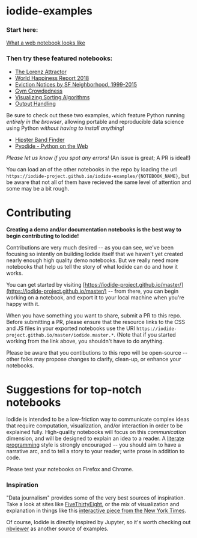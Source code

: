 # iodide-examples
### Start here:
[What a web notebook looks like](https://iodide-project.github.io/iodide-examples/what-a-web-notebook-looks-like.html)

### Then try these featured notebooks:
- [The Lorenz Attractor](https://iodide-project.github.io/iodide-examples/lorenz-attractor-pres.html)
- [World Happiness Report 2018](https://iodide-project.github.io/iodide-examples/world-happiness-report-2018.html)
- [Eviction Notices by SF Neighborhood, 1999-2015](https://iodide-project.github.io/iodide-examples/eviction-notices-sf.html)
- [Gym Crowdedness](https://iodide-project.github.io/iodide-examples/gym-crowdedness.html)
- [Visualizing Sorting Algorithms](https://iodide-project.github.io/iodide-examples/visualize-sorting-algorithms.html)
- [Output Handling](https://iodide-project.github.io/iodide-examples/output-handling.html)

Be sure to check out these two examples, which feature Python running _entirely in the browser_, allowing portable and reproducible data science using Python _without having to install anything_!

- [Hipster Band Finder](https://iodide-project.github.io/iodide-examples/hipster-band-finder.html)
- [Pyodide - Python on the Web](https://iodide-project.github.io/iodide-examples/python.html)

_Please let us know if you spot any errors!_ (An issue is great; A PR is ideal!)

You can load an of the other notebooks in the repo by loading the url `https://iodide-project.github.io/iodide-examples/{NOTEBOOK_NAME}`, but be aware that not all of them have recieved the same level of attention and some may be a bit rough.

# Contributing
__Creating a demo and/or documentation notebooks is the best way to begin contributing to Iodide!__

Contributions are very much desired -- as you can see, we've been focusing so intently on building Iodide itself that we haven't yet created nearly enough high quality demo notebooks. But we really need more notebooks that help us tell the story of what Iodide can do and how it works.

You can get started by visiting [https://iodide-project.github.io/master/](https://iodide-project.github.io/master/) -- from there, you can begin working on a notebook, and export it to your local machine when you're happy with it.

When you have something you want to share, submit a PR to this repo. Before submitting a PR, please ensure that the resource links to the CSS and JS files in your exported notebooks use the URI `https://iodide-project.github.io/master/iodide.master.*`. (Note that if you started working from the link above, you shouldn't have to do anything.

Please be aware that you contibutions to this repo will be open-source -- other folks may propose changes to clarify, clean-up, or enhance your notebooks.

# Suggestions for top-notch notebooks

Iodide is intended to be a low-friction way to communicate complex ideas that require computation, visualization, and/or interaction in order to be explained fully. High-quality notebooks will focus on this *communication* dimension, and will be designed to explain an idea to a reader. A [literate programming](https://en.wikipedia.org/wiki/Literate_programming) style is strongly encouraged -- you should aim to have a narrative arc, and to tell a story to your reader; write prose in addition to code.

Please test your notebooks on Firefox and Chrome.

### Inspiration

"Data journalism" provides some of the very best sources of inspiration. Take a look at sites like [FiveThirtyEight](https://fivethirtyeight.com), or the mix of visualization and explanation in things like this [interactive piece from the New York Times](https://www.nytimes.com/interactive/2017/11/28/upshot/what-the-tax-bill-would-look-like-for-25000-middle-class-families.html).

Of course, Iodide is directly inspired by Jupyter, so it's worth checking out [nbviewer](https://nbviewer.jupyter.org/) as another source of examples.
